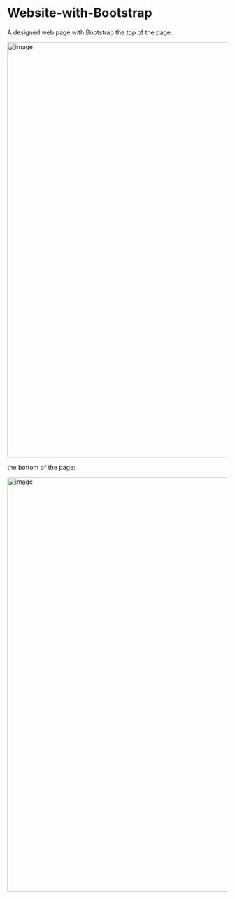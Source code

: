 # Website-with-Bootstrap
A designed web page with Bootstrap
the top of the page:

<img width="949" alt="image" src="https://github.com/user-attachments/assets/03bd3b61-8dcc-4de5-adc8-d71517b951fd">

the bottom of the page:


<img width="948" alt="image" src="https://github.com/user-attachments/assets/e0e2d3d9-7a4b-4008-8c99-9435dc5cddd4">


